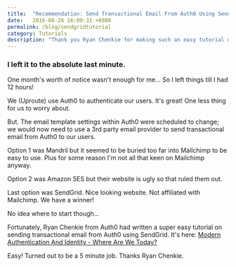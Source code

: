 ```yaml
---
title:  "Recommendation: Send Transactional Email From Auth0 Using SendGrid"
date:   2016-08-28 16:00:31 +0800
permalink: /blog/sendgridtutorial
category: Tutorials
description: "Thank you Ryan Chenkie for making such an easy tutorial on sending email from Auth0 via SendGrid."
---
```

### I left it to the absolute last minute.

One month's worth of notice wasn't enough for me... So I left things till I had 12 hours!

We (Uproute) use Auth0 to authenticate our users. It's great! One less thing for us to worry about.

But. The email template settings within Auth0 were scheduled to change; we would now need to use a 3rd party email provider to send transactional email from Auth0 to our users.

Option 1 was Mandril but it seemed to be buried too far into Mailchimp to be easy to use. Plus for some reason I'm not all that keen on Mailchimp anyway.

Option 2 was Amazon SES but their website is ugly so that ruled them out.

Last option was SendGrid. Nice looking website. Not affiliated with Mailchimp. We have a winner!

No idea where to start though...

Fortunately, Ryan Chenkie from Auth0 had written a super easy tutorial on sending transactional email from Auth0 using SendGrid. It's here: [Modern Authentication And Identity - Where Are We Today?](https://sendgrid.com/blog/modern-authentication-and-identity-where-are-we-today/)

Easy! Turned out to be a 5 minute job. Thanks Ryan Chenkie.
